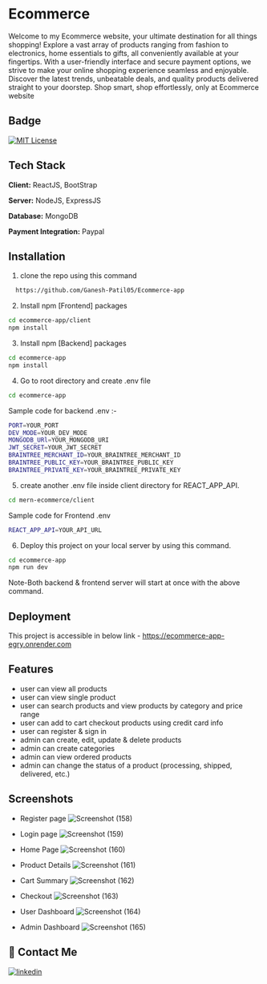
# Ecommerce

Welcome to my Ecommerce website, your ultimate destination for all things shopping! Explore a vast array of products ranging from fashion to electronics, home essentials to gifts, all conveniently available at your fingertips. With a user-friendly interface and secure payment options, we strive to make your online shopping experience seamless and enjoyable. Discover the latest trends, unbeatable deals, and quality products delivered straight to your doorstep. Shop smart, shop effortlessly, only at Ecommerce website


## Badge


[![MIT License](https://img.shields.io/badge/License-MIT-green.svg)](https://choosealicense.com/licenses/mit/)



## Tech Stack

**Client:** ReactJS, BootStrap

**Server:** NodeJS, ExpressJS

**Database:** MongoDB

**Payment Integration:** Paypal


## Installation

1. clone the repo using this command

```bash
  https://github.com/Ganesh-Patil05/Ecommerce-app
```
2. Install npm [Frontend] packages

```bash
cd ecommerce-app/client
npm install
```
3. Install npm [Backend] packages

```bash
cd ecommerce-app
npm install
```
4. Go to root directory and create .env file 

```bash
cd ecommerce-app
```
Sample code for backend .env :-
```bash
PORT=YOUR_PORT
DEV_MODE=YOUR_DEV_MODE
MONGODB_URl=YOUR_MONGODB_URI
JWT_SECRET=YOUR_JWT_SECRET
BRAINTREE_MERCHANT_ID=YOUR_BRAINTREE_MERCHANT_ID
BRAINTREE_PUBLIC_KEY=YOUR_BRAINTREE_PUBLIC_KEY
BRAINTREE_PRIVATE_KEY=YOUR_BRAINTREE_PRIVATE_KEY
```

5. create another .env file inside client directory for REACT_APP_API.

```bash
cd mern-ecommerce/client

```
Sample code for Frontend .env
```bash
REACT_APP_API=YOUR_API_URL
```

6. Deploy this project on your local server by using this command.
```bash
cd ecommerce-app
npm run dev
```
Note-Both backend & frontend server will start at once with the above command.


## Deployment

This project is accessible in below link - https://ecommerce-app-egry.onrender.com


## Features

- user can view all products
- user can view single product
- user can search products and view products by category and price range
- user can add to cart checkout products using credit card info
- user can register & sign in
- admin can create, edit, update & delete products
- admin can create categories
- admin can view ordered products
- admin can change the status of a product (processing, shipped, delivered, etc.)


## Screenshots
- Register page
![Screenshot (158)](https://github.com/Ganesh-Patil05/Ecommerce-app/assets/162579120/82231827-615b-4342-bf46-24c032f65526)

- Login page
![Screenshot (159)](https://github.com/Ganesh-Patil05/Ecommerce-app/assets/162579120/3d19bbc7-2fd4-4a8d-8b88-762632210f00)

- Home Page
![Screenshot (160)](https://github.com/Ganesh-Patil05/Ecommerce-app/assets/162579120/86b9265c-08b0-4d26-83a6-c69e7f139ce7)

- Product Details
![Screenshot (161)](https://github.com/Ganesh-Patil05/Ecommerce-app/assets/162579120/eba6d4d3-8e40-4bee-91be-13a2f7359f92)

- Cart Summary
![Screenshot (162)](https://github.com/Ganesh-Patil05/Ecommerce-app/assets/162579120/666e4e34-cfd3-4925-a5c3-242e6c72a1de)

- Checkout
![Screenshot (163)](https://github.com/Ganesh-Patil05/Ecommerce-app/assets/162579120/a928c2bd-09d9-4493-9f9e-f312326d6543)

- User Dashboard 
![Screenshot (164)](https://github.com/Ganesh-Patil05/Ecommerce-app/assets/162579120/47c261c4-e6a3-47ac-af75-7dff313b3653)

- Admin Dashboard
![Screenshot (165)](https://github.com/Ganesh-Patil05/Ecommerce-app/assets/162579120/037c521f-d0cf-4ed4-b236-f32d5eb18164)



## 🔗 Contact Me

[![linkedin](https://img.shields.io/badge/linkedin-0A66C2?style=for-the-badge&logo=linkedin&logoColor=white)](https://www.linkedin.com/in/ganeshp05/)











